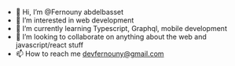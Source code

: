 - 👋 Hi, I’m @Fernouny abdelbasset
- 👀 I’m interested in web development
- 🌱 I’m currently learning Typescript, Graphql, mobile development
- 💞️ I’m looking to collaborate on anything about the web and javascript/react stuff
- 📫 How to reach me devfernouny@gmail.com

<!---
devferno/devferno is a ✨ special ✨ repository because its `README.md` (this file) appears on your GitHub profile.
You can click the Preview link to take a look at your changes.
--->
